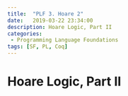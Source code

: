 ```yaml
---
title:  "PLF 3. Hoare 2"
date:   2019-03-22 23:34:00
description: Hoare Logic, Part II
categories: 
 - Programming Language Foundations
tags: [SF, PL, Coq]
---
```


# Hoare Logic, Part II
